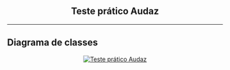 <div align="center">
   
   ## Teste prático Audaz

</div>

---

## Diagrama de classes
<p align="center"> 
  <a href="https://www.urionlinejudge.com.br/judge/pt/profile/189654" target="_blank"><img alt="Teste prático Audaz" src="https://user-images.githubusercontent.com/26368939/112595292-f78bde80-8de8-11eb-8e74-80c2e3d99e2d.png"></a>
</p>


